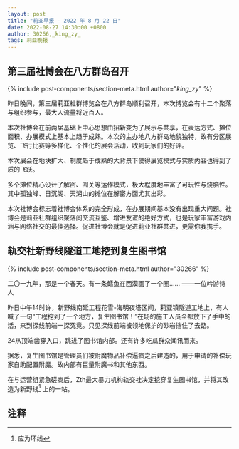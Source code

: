 ```yaml
---
layout: post
title: "莉亚早报 - 2022 年 8 月 22 日"
date: 2022-08-27 14:30:00 +0800
author: 30266,_king_zy_
tags: 莉亚晚报
---
```


## 第三届社博会在八方群岛召开

{% include post-components/section-meta.html author="_king_zy_" %}

昨日晚间，第三届莉亚社群博览会在八方群岛顺利召开，本次博览会有十二个聚落与组织参与，最大人流量将近百人。

本次社博会在前两届基础上中心思想由招新变为了展示与共享，在表达方式、摊位面积、办展模式上基本上趋于成熟。本次的主办地八方群岛地貌独特，故有分区展览、飞行比赛等多样化、个性化的展会活动，收到玩家们的好评。

本次展会在地块扩大、制度趋于成熟的大背景下使得展览模式与实质内容也得到了质的飞跃。

多个摊位精心设计了解密、闯关等运作模式，极大程度地丰富了可玩性与烧脑性。其中孤独峰、日沉阁、天溯山的摊位在解密方面尤其出彩。

本次社博会标志着社博会体系的完全形成，在办展期间基本没有出现重大问题。社博会是莉亚社群组织聚落间交流互鉴、增进友谊的绝好方式，也是玩家丰富游戏内涵与网络社交的最佳选择。促进社博会就是促进莉亚社群共进，更需你我携手。

## 轨交社新野线隧道工地挖到复生图书馆

{% include post-components/section-meta.html author="30266" %}

二〇一九年，那是一个春天。有一条鳕鱼在西漠画了一个圈……  ——一位吟游诗人

昨日中午14时许，新野线南延工程花雪-海明夜塔区间，莉亚镇隧道工地上，有人喊了一句“工程挖到了一个地方，复生图书馆！”在场的施工人员全都放下了手中的活，来到探线前端一探究竟。只见探线前端被领地保护的砂岩挡住了去路。

24从顶端凿穿入口，跳进了图书馆内部。还有许多吃瓜群众闻讯而来。

据悉，复生图书馆是管理员们被附魔物品补偿逼疯之后建造的，用于申请的补偿玩家自助配置附魔。故内部有巨量附魔书和其他东西。

在与运营组紧急磋商后，Zth最大暴力机构轨交社决定挖穿复生图书馆，并将其改造为新野线[^1] 上的一站。


## 注释
[^1]: 应为环线
